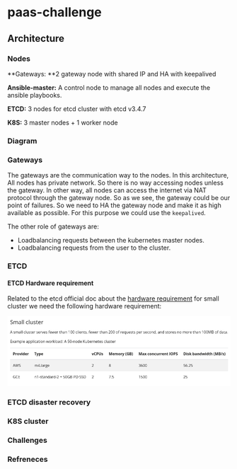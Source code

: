 # paas-challenge

## Architecture

### Nodes

**Gateways: **2 gateway node with shared IP and HA with keepalived

**Ansible-master:** A control node to manage all nodes and execute the ansible playbooks.

**ETCD:** 3 nodes for etcd cluster with etcd v3.4.7

**K8S:** 3 master nodes + 1 worker node

### Diagram

### Gateways

The gateways are the communication way to the nodes. In this architecture, All nodes has private network. So there is no way accessing nodes unless the gateway. In other way, all nodes can access the internet via NAT protocol through the gateway node. So as we see, the gateway could be our point of failures. So we need to HA the gateway node and make it as high available as possible. For this purpose we could use the `keepalived`. 

The other role of gateways are:

- Loadbalancing requests between the kubernetes master nodes.
- Loadbalancing requests from the user to the cluster.

### ETCD

#### ETCD Hardware requirement

Related to the etcd official doc about the [hardware requirement](https://etcd.io/docs/v3.3/op-guide/hardware/) for small cluster we need the following hardware requirement:

![image-20220707185025194](./pictures/etcd-hardware-req.png)

### ETCD disaster recovery

### K8S cluster

### Challenges



### Refreneces

